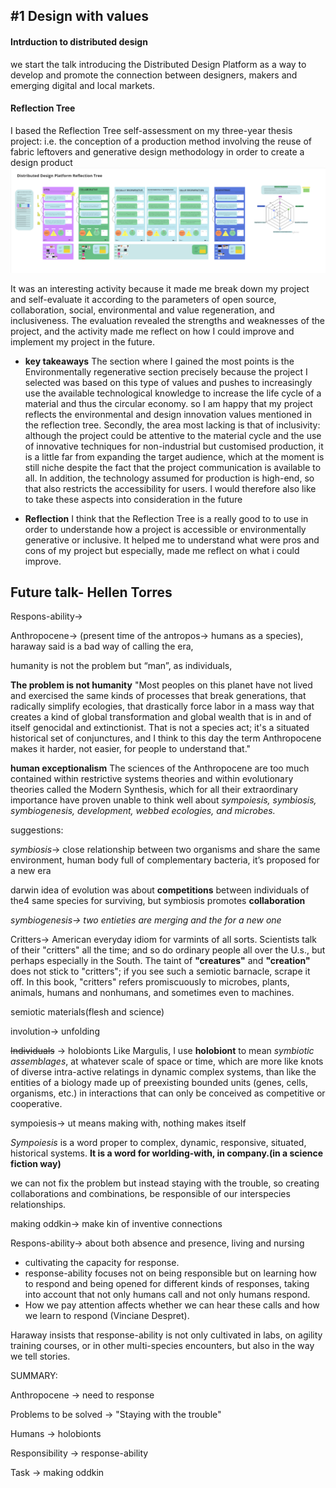 ## #1 Design with values

#### Intrduction to distributed design
we start the talk introducing the Distributed Design Platform as a way to develop and promote the connection between designers, makers and emerging digital and local markets. 

#### Reflection Tree
I based the Reflection Tree self-assessment on my three-year thesis project: i.e. the conception of a production method involving the reuse of fabric leftovers and generative design methodology in order to create a design product
![Alt text](<../images/reflection tree.png>)

It was an interesting activity because it made me break down my project and self-evaluate it according to the parameters of open source, collaboration, social, environmental and value regeneration, and inclusiveness. The evaluation revealed the strengths and weaknesses of the project, and the activity made me reflect on how I could improve and implement my project in the future.

- **key takeaways**
The section where I gained the most points is the Environmentally regenerative section precisely because the project I selected was based on this type of values and pushes to increasingly use the available technological knowledge to increase the life cycle of a material and thus the circular economy. so I am happy that my project reflects the environmental and design innovation values mentioned in the reflection tree.
Secondly, the area most lacking is that of inclusivity: although the project could be attentive to the material cycle and the use of innovative techniques for non-industrial but customised production, it is a little far from expanding the target audience, which at the moment is still niche despite the fact that the project communication is available to all. In addition, the technology assumed for production is high-end, so that also restricts the accessibility for users.
I would therefore also like to take these aspects into consideration in the future

- **Reflection**
I think that the Reflection Tree is a really good to to use in order to understande how a project is accessible or environmentally generative or inclusive. It  helped me to understand what were pros and cons of my project but especially, made me reflect on what i could improve.

## Future talk- Hellen Torres

Respons-ability→ 

Anthropocene→ (present time of the antropos→ humans as a species), haraway said is a bad way of calling the era, 

humanity is not the problem but “man”, as individuals, 

**The problem is not humanity**
"Most peoples on this planet have not lived and exercised the same kinds of processes that break generations, that radically simplify ecologies, that drastically force labor in a mass way that creates a kind of global transformation and global wealth that is in and of itself genocidal and extinctionist. That is not a species act; it's a situated historical set of conjunctures, and I think to this day the term Anthropocene makes it harder, not easier, for people to understand that."

**human exceptionalism**
The sciences of the Anthropocene are too much contained within restrictive systems theories and within evolutionary theories called the Modern Synthesis, which for all their extraordinary importance have proven unable to think well about *sympoiesis, symbiosis, symbiogenesis, development, webbed ecologies, and microbes.*

suggestions:

*symbiosis*→ close relationship between two organisms and share the same environment, human body full of complementary bacteria, it’s proposed for a new era

darwin idea of evolution was about **competitions** between individuals of the4 same species for surviving, but symbiosis promotes **collaboration**

*symbiogenesis→ two entieties are merging and the for a new one*

Critters→  American everyday idiom for varmints of all sorts. Scientists talk of their "critters" all the time; and so do ordinary people all over the U.s., but perhaps especially in the South. The taint of **"creatures"** and **"creation"** does not stick to "critters"; if you see such a semiotic barnacle, scrape it off. In this book, "critters" refers promiscuously to microbes, plants, animals, humans and nonhumans, and sometimes even to machines.

semiotic materials(flesh and science)

involution→ unfolding 

~~Individuals~~ → holobionts
Like Margulis, I use **holobiont** to mean *symbiotic assemblages*, at whatever scale of space or time, which are more like knots of diverse intra-active relatings in dynamic complex systems, than like the entities of a biology made up of preexisting bounded units (genes, cells, organisms, etc.) in interactions that can only be conceived as competitive or cooperative.

sympoiesis→ ut means making with, nothing makes itself

*Sympoiesis* is a word proper to complex, dynamic, responsive, situated, historical systems. **It is a word for worlding-with, in company.(in a science fiction way)**

we can not fix the problem but instead staying with the trouble,  so creating collaborations and combinations, be responsible of our interspecies relationships.

making oddkin→ make kin of inventive connections

Respons-ability→ about both absence and presence, living and nursing 

- cultivating the capacity for response.
- response-ability focuses not on being responsible but on learning how to respond and being opened for different kinds of responses, taking into account that not only humans call and not only humans respond.
- How we pay attention affects whether we can hear these calls and how we learn to respond (Vinciane Despret).

Haraway insists that response-ability is not only cultivated in labs, on agility training courses, or in other multi-species encounters, but also in the way we tell stories.

SUMMARY:

Anthropocene → need to response

Problems to be solved → "Staying with the trouble"

Humans → holobionts

Responsibility → response-ability

Task → making oddkin